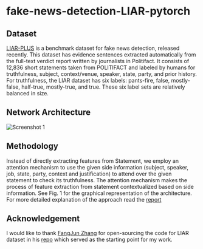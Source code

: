 # fake-news-detection-LIAR-pytorch

## Dataset
[LIAR-PLUS](https://github.com/Tariq60/LIAR-PLUS) is a benchmark dataset for fake news detection, released recently. This dataset has evidence sentences extracted automatically from the full-text verdict report written by
journalists in Politifact. It consists of 12,836 short statements taken from POLITIFACT and
labeled by humans for truthfulness, subject, context/venue, speaker, state, party, and prior
history. For truthfulness, the LIAR dataset has six labels: pants-fire, false, mostly-false,
half-true, mostly-true, and true. These six label sets are relatively balanced in size.

## Network Architecture
![Screenshot 1](https://github.com/ekagra-ranjan/fake-news-detection-LIAR-pytorch/blob/master/fake-net.png "Net")


## Methodology
Instead of directly extracting features from Statement, we employ an attention mechanism to use the given side information (subject, speaker, job, state, party, context and justification) to attend over the given statement to check its truthfulness. The attention mechanism makes the process of feature extraction from statement contextualized based on side information. See Fig. 1 for the graphical representation of
the architecture. For more detailed explanation of the approach read the [report](https://github.com/ekagra-ranjan/fake-news-detection-LIAR-pytorch/blob/master/report.pdf)

## Acknowledgement
I would like to thank [FangJun Zhang](https://github.com/zfjmike) for open-sourcing the code for LIAR dataset in his [repo](https://github.com/zfjmike/fake-news-detection) which served as the starting point for my work.
